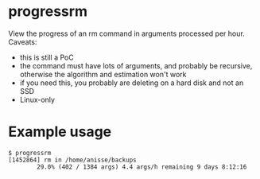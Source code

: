 # progressrm

View the progress of an rm command in arguments processed per hour. Caveats:

 - this is still a PoC
 - the command must have lots of arguments, and probably be recursive, otherwise the algorithm and estimation won't work
 - if you need this, you probably are deleting on a hard disk and not an SSD
 - Linux-only

# Example usage
```
$ progressrm
[1452864] rm in /home/anisse/backups
        29.0% (402 / 1384 args) 4.4 args/h remaining 9 days 8:12:16
```
